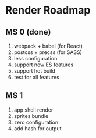 # Render Roadmap

## MS 0 (done)
1. webpack + babel (for React)
2. postcss + precss (for SASS)
3. less configuration
4. support new ES features
5. support hot build
6. test for all features

## MS 1
1. app shell render
2. sprites bundle
3. zero configuration
4. add hash for output